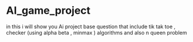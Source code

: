 # AI_game_project
in this i will show you Ai project base question that include tik tak toe , checker (using alpha beta , minmax ) algorithms  and also n queen problem
